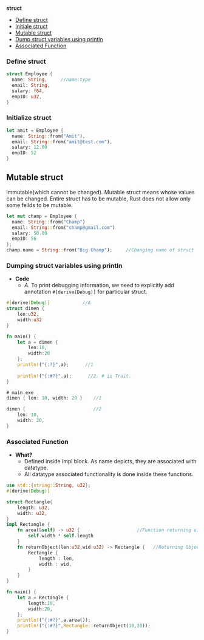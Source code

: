 **struct**
- [Define struct](#d)
- [Initiale struct](#i)
- [Mutable struct](#m)
- [Dump struct variables using println](#dump)
- [Associated Function](#a)



<a name=d></a>
### Define struct
```rs
struct Employee {
  name: String,     //name:type
  email: String,
  salary: f64,
  empID: u32,
}
```

<a name=i></a>
### Initialize struct
```rs
let amit = Employee {
  name: String::from("Amit"),
  email: String::from("amit@test.com"),
  salary: 12.00
  empID: 52
}
```

<a name=m></a>
## Mutable struct
immutable(which cannot be changed). Mutable struct means whose values can be changed. Entire struct has to be mutable, Rust does not allow only some feilds to be mutable.
```rs
let mut champ = Employee {
  name: String::from("Champ")
  email: String::from("champ@gmail.com")
  salary: 50.00
  empID: 56
};
champ.name = String::from("Big Champ");     //Changing name of struct
```

<a name=dump></a>
### Dumping struct variables using println
- **Code**
  - *A.* To print debugging information, we need to explicitly add annotation `#[derive(Debug)]` for particular struct.
```rust
#[derive(Debug)]            //A
struct dimen {
    len:u32,
    width:u32
}

fn main() {
    let a = dimen {
        len:10,
        width:20
    };
    println!("{:?}",a);      //1
    
    println!("{:#?}",a);      //2. # is Trait.
}

# main.exe
dimen { len: 10, width: 20 }    //1

dimen {                         //2
    len: 10,
    width: 20,
}
```

<a name=a></a>
### Associated Function
- **What?** 
  - Defined inside impl block. As name depicts, they are associated with datatype.
  - All datatype associated functionality is done inside these functions.
```rust
use std::{string::String, u32};
#[derive(Debug)]

struct Rectangle{
    length: u32,
    width: u32,   
}
impl Rectangle {
    fn area(&self) -> u32 {                     //Function returning u32
        self.width * self.length
    }
    fn returnObject(len:u32,wid:u32) -> Rectangle {   //Returning Object itself
        Rectangle {
            length : len,
            width : wid,
        }
    }
}

fn main() {
    let a = Rectangle {
        length:10,
        width:20,
    };
    println!("{:#?}",a.area());
    println!("{:#?}",Rectangle::returnObject(10,20));
}    
```
